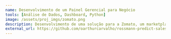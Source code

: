 ```yaml
---
name: Desenvolvimento de um Painel Gerencial para Negócio
tools: [Análise de Dados, Dashboard, Python]
image: /assets/proj_imgs/zomato.png
description: Desenvolvimento de uma solução para a Zomato, um marketplace de restaurantes, que aprimora a análise de dados e a criação de dashboards em tempo real, possibilitando tomadas de decisões ágeis e embasadas, contribuindo para a otimização das operações e o contínuo crescimento da empresa.
external_url: https://github.com/oarthurcarvalho/rossmann-predict-sales
---
```

